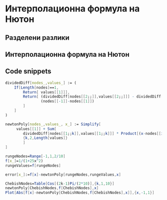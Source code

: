 # Интерполационна формула на Нютон

## Разделени разлики

## Интерполационна формула на Нютон
## Code snippets

```mathematica
dividedDiff[nodes_,values_] := (
    If[Length[nodes]==1,
        Return[ values[[1]]],
        Return[ (dividedDiff[nodes[[2;;]],values[[2;;]]] - dividedDiff[nodes[[1;;-2]],values[[1;;-2]]]) /
                (nodes[[-1]]-nodes[[1]])
        ]
    ]
)
```

```mathematica
newtonPoly[nodes_,values_, x_] := Simplify[
     values[[1]] + Sum[
        dividedDiff[nodes[[1;;k]],values[[1;;k]]] * Product[(x-nodes[[i]]),{i,1,k-1}],
        {k,2,Length[values]}
        ]
]
```

```mathematica
rungeNodes=Range[-1,1,2/10]
f[x_]=1/(1+25x^2)
rungeValues=f[rungeNodes]

error[x_]:=f[x]-newtonPoly[rungeNodes,rungeValues,x]

```


```mathematica
ChebishNodes=Table[Cos[(2k-1)Pi/(2*10)],{k,1,10}]
newtonPoly[ChebishNodes,f[ChebishNodes],x]
Plot[Abs[f[x]-newtonPoly[ChebishNodes,f[ChebishNodes],x]],{x,-1,1}]
```